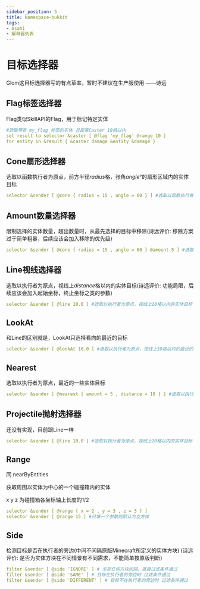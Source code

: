 ```yaml
---
sidebar_position: 5
title: Namespace-bukkit
tags:
- Asahi
- 解释器列表
---
```


# 目标选择器
Glom这目标选择器写的有点草率，暂时不建议在生产服使用 ——诗远
## Flag标签选择器
Flag类似SkillAPI的Flag，用于标记特定实体
```yaml
#选取带有 my_flag 标签的实体 且距离Caster 10格以内
set result to selector &caster [ @flag 'my_flag' @range 10 ]
for entity in &result { &caster damage &entity &damage }
```

## Cone扇形选择器
选取以函数执行者为原点，前方半径*radius*格，张角*angle*°的扇形区域内的实体目标
```yaml
selector &sender [ @cone { radius = 15 , angle = 60 } ] #选取以函数执行者为原点，前方半径15格，张角60°的扇形区域内的实体目标
```

## Amount数量选择器
限制选择的实体数量，超出数量时，从最先选择的目标中移除(诗远评价: 移除方案过于简单粗暴，后续应该会加入移除的优先级)
```yaml
selector &sender [ @cone { radius = 15 , angle = 60 } @amount 5 ] #选取以函数执行者为原点，前方半径15格，张角60°的扇形区域内的实体目标，最多选取5个
```

## Line视线选择器
选取以执行者为原点，视线上*distance*格以内的实体目标(诗远评价: 功能局限，后续应该会加入起始坐标，终止坐标之类的参数)
```yaml
selector &sender [ @line 10.0 ] #选取以执行者为原点，视线上10格以内的实体目标
```

## LookAt
和Line的区别就是，LookAt只选择看向的最近的目标
```yaml
selector &sender [ @lookAt 10.0 ] #选取以执行者为原点，视线上10格以内的最近的实体目标
```
 
## Nearest
选取以执行者为原点，最近的一些实体目标
```yaml
selector &sender [ @nearest { amount = 5 , distance = 10 } ] #选取以执行者为原点，周围10格以内的最近的5个实体目标
```

## Projectile抛射选择器
还没有实现，目前跟Line一样
```yaml
selector &sender [ @line 10.0 ] #选取以执行者为原点，视线上10格以内的实体目标
```

## Range
同 nearByEntities

获取周围以实体为中心的一个碰撞箱内的实体

x y z 为碰撞箱各坐标轴上长度的1/2
```yaml
selector &sender [ @range { x = 2 , y = 3 , z = 3 } ]
selector &sender [ @range 15 ] #只填一个参数则默认为立方体
```

## Side
检测目标是否在执行者的旁边(中间不间隔原版Minecraft所定义的实体方块) (诗远评价: 是否为实体方块在不同情景有不同需求，不能简单按原版判断)

```yaml
filter &sender [ @side 'IGNORE' ] # 无视任何方块间隔，直接过滤条件通过
filter &sender [ @side 'SAME' ] # 目标在执行者的旁边时 过滤条件通过
filter &sender [ @side 'DIFFERENT' ] # 目标不在执行者的旁边时 过滤条件通过
```